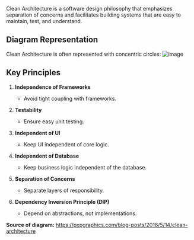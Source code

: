 Clean Architecture is a software design philosophy that emphasizes separation of concerns and facilitates building systems that are easy to maintain, test, and understand.

## Diagram Representation

Clean Architecture is often represented with concentric circles:
![image](https://github.com/Ramzi-Abidi/clean-architecture-starter/assets/69228547/f542f78b-513a-46c1-95d7-0ffeacb0e787)

## Key Principles

1. **Independence of Frameworks**
   - Avoid tight coupling with frameworks.

2. **Testability**
   - Ensure easy unit testing.

3. **Independent of UI**
   - Keep UI independent of core logic.

4. **Independent of Database**
   - Keep business logic independent of the database.

5. **Separation of Concerns**
   - Separate layers of responsibility.

6. **Dependency Inversion Principle (DIP)**
   - Depend on abstractions, not implementations.

**Source of diagram:** https://pxpgraphics.com/blog-posts/2018/5/14/clean-architecture
